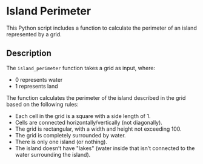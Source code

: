 # Island Perimeter
This Python script includes a function to calculate the perimeter of an island represented by a grid.

## Description

The `island_perimeter` function takes a grid as input, where:
- 0 represents water
- 1 represents land

The function calculates the perimeter of the island described in the grid based on the following rules:
- Each cell in the grid is a square with a side length of 1.
- Cells are connected horizontally/vertically (not diagonally).
- The grid is rectangular, with a width and height not exceeding 100.
- The grid is completely surrounded by water.
- There is only one island (or nothing).
- The island doesn’t have "lakes" (water inside that isn’t connected to the water surrounding the island).
